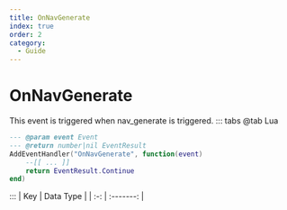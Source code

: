 ```yaml
---
title: OnNavGenerate
index: true
order: 2
category:
  - Guide
---
```


# OnNavGenerate
This event is triggered when nav_generate is triggered.
::: tabs
@tab Lua
```lua
--- @param event Event
--- @return number|nil EventResult
AddEventHandler("OnNavGenerate", function(event)
    --[[ ... ]]
    return EventResult.Continue
end)
```

:::
| Key | Data Type |
| :-: | :-------: |
